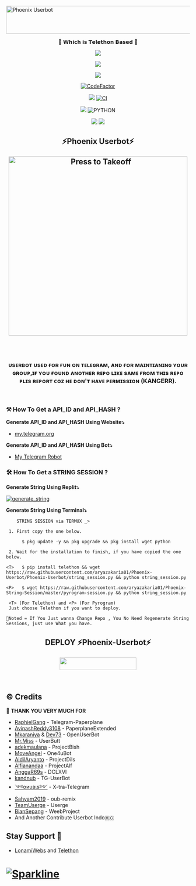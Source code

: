 <a href="https://cooltext.com"><img src="https://images.cooltext.com/5536294.gif" width="627" height="76" alt="Phoenix Userbot" /></a>
<p align="center"> 🚀 𝗪𝗵𝗶𝗰𝗵 𝗶𝘀 𝗧𝗲𝗹𝗲𝘁𝗵𝗼𝗻 𝗕𝗮𝘀𝗲𝗱 🚀</p>
<p align="center">
  <a href="https://github.com/aryazakaria01/Phoenix-Userbot/fork"><img src="https://img.shields.io/github/forks/Phoenix/Phoenix-Userbot?label=Fork&style=social"></a>
  </p>
<p align="center">
  <a href="https://github.com/aryazakaria01/Phoenix-Userbot"><img src="https://img.shields.io/github/stars/aryazakaria01/Phoenix-Userbot?style=social"></a>
  </p>
<p align="center">
  <a href="https://github.com/aryazakaria01/Phoenix-Userbot/blob/Phoenix-Userbot/LICENSE"><img src="https://img.shields.io/github/license/aryazakaria01/Phoenix-Userbot?&style=social&logo=github">
  </a></p>

<p align="center">
<a href="https://www.codefactor.io/repository/github/aryazakaria01/phoenix-userbot"><img src="https://www.codefactor.io/repository/github/aryazakaria01/phoenix-userbot/badge" alt="CodeFactor" /></a>
<p/>

<p align="center">
 <a href="https://img.shields.io/github/repo-size/aryazakaria1/Phoenix-Userbot?&style=plastic&logo=github"
[![GitHub issues](https://img.shields.io/github/issues/aryazakaria1/Phoenix-Userbot?&style=plastic&logo=github)](https://github.com/aryazakaria1/Phoenix-Userbot/issues)
[![GitHub commit activity](https://img.shields.io/github/commit-activity/m/aryazakaria1/Phoenix-Userbot?&style=plastic&logo=github)](https://github.com/aryazakaria1/Phoenix-Userbot/graphs/commit-activity)
[![GitHub contributors](https://img.shields.io/github/contributors/aryazakaria1/Phoenix-Userbot?&style=plastic&logo=github)](https://GitHub.com/aryazakaria1/Phoenix-Userbot/graphs/contributors/)
[![PR Open](https://img.shields.io/github/issues-pr/aryazakaria1/Phoenix-Userbot?&style=plastic&logo=github)](https://github.com/aryazakaria1/Phoenix-Userbot/pulls)
[![PR Closed](https://img.shields.io/github/issues-pr-closed/aryazakaria1/Phoenix-Userbot?&style=plastic&logo=github)](https://github.com/aryazakaria1/Phoenix-Userbot/pulls?q=is:closed)
</p>

<p align="center">
<a href="https://github.com/aryazakaria1/Phoenix-Userbot/commits/Phoenix-Userbot"><img src="https://img.shields.io/github/last-commit/aryazakaria1/Phoenix-Userbot?color=ff69b4&logo=github&logoColor=ff69b4&style=for-the-badge" /></a>
<a href="https://github.com/aryazakaria1/Phoenix-Userbot/actions/workflows/main.yml"><img src="https://img.shields.io/github/workflow/status/aryazakaria1/Phoenix-Userbot/CI/Phoenix-Userbot?style=for-the-badge&logo=github-actions&logoColor=aqua" alt="CI" /></a>
</p>
<p align="center">
<a href="https://pypi.org/project/Telethon/"><img src="https://img.shields.io/pypi/v/telethon?color=important&label=telethon&logo=python&logoColor=brightgreen&style=for-the-badge" /></a>
<img alt="PYTHON" src="https://img.shields.io/badge/PYTHON-v3.9.5-white?style=for-the-badge&logo=appveyor"/>
</p>
<p align="center">
<a href="https://hub.docker.com/r/aryazakaria01/phoenixuser"> <img src="https://img.shields.io/docker/image-size/aryazakaria01/phoenixuser/Buster?label=docker%20image%20size&logo=docker&style=for-the-badge" /></a>
<a href="https://hub.docker.com/r/aryazakaria01/phoenixuser/tags"> <img src="https://img.shields.io/docker/v/aryazakaria01/phoenixuser/Buster?label=docker%20version&logo=docker&style=for-the-badge" /></a>
</p>

<h2 align="center">
⚡Phoenix Userbot⚡
</p>

<p align="center">
   <a href = "https://heroku.com/deploy?template=https://github.com/hackerworldyt/Phoenix-Userbot/tree/Phoenix-Userbot"><img src="https://telegra.ph/file/83d28616efc046ba6cc9b.jpg" alt="Press to Takeoff" width="490px"></a>
</p>
<br>

<h3 align="center">ᴜsᴇʀʙᴏᴛ ᴜsᴇᴅ ғᴏʀ ғᴜɴ ᴏɴ ᴛᴇʟᴇɢʀᴀᴍ, ᴀɴᴅ ғᴏʀ ᴍᴀɪɴᴛɪᴀɴɪɴɢ ʏᴏᴜʀ ɢʀᴏᴜᴘ,ɪғ ʏᴏᴜ ғᴏᴜɴᴅ ᴀɴᴏᴛʜᴇʀ ʀᴇᴘᴏ ʟɪᴋᴇ sᴀᴍᴇ ғʀᴏᴍ ᴛʜɪs ʀᴇᴘᴏ ᴘʟɪs ʀᴇᴘᴏʀᴛ ᴄᴏᴢ ʜᴇ ᴅᴏɴ'ᴛ ʜᴀᴠᴇ ᴘᴇʀᴍɪssɪᴏɴ (KANGERR).</h3>
<p align="center">&nbsp;</p>

### ⚒️ How To Get a API_ID and API_HASH ?

**Generate API_ID and API_HASH Using Website⤵️**
* [my.telegram.org](https://my.telegram.org)

**Generate API_ID and API_HASH Using Bot⤵️**
* [My Telegram Robot](https://t.me/MyTelegramDotOrgRobot)

### 🛠️ How To Get a STRING SESSION ?

**Generate String Using Replit⤵️**

<a href="https://replit.com/@KENZO404/Lynx-String-Session#main.py"><img src="https://img.shields.io/badge/run-string__session.py-magenta?style=for-the-badge&logo=repl.it" alt="generate_string" /></a>

**Generate String Using Terminal⤵️**
```
    STRING SESSION via TERMUX _>

 1. First copy the one below.

      $ pkg update -y && pkg upgrade && pkg install wget python

 2. Wait for the installation to finish, if you have copied the one below.

<T>   $ pip install telethon && wget https://raw.githubusercontent.com/aryazakaria01/Phoenix-Userbot/Phoenix-Userbot/string_session.py && python string_session.py

<P>   $ wget https://raw.githubusercontent.com/aryazakaria01/Phoenix-String-Session/master/pyrogram-session.py && python string_session.py

 <T> (For Telethon) and <P> (For Pyrogram)
 Just choose Telethon if you want to deploy.

📌Noted = If You Just wanna Change Repo , You No Need Regenerate String Sessions, just use What you have.

```

## <p align="center"> DEPLOY ⚡Phoenix-Userbot⚡</p>

<p align="center"><a href="https://dashboard.heroku.com/new?template=https%3A%2F%2Fgithub.com%2Fhackerworldyt%2FPhoenix-Userbot%2Ftree%2FPhoenix-Userbot"><img src="https://img.shields.io/badge/Don't%20Click%20Bro%20,%20Will be Ban-Purple?style=flat&logo=heroku" width="210" height="34.45" /></a></p>

<br>
</p>

## © Credits 

 🙏 **THANK YOU VERY MUCH FOR**

*   [RaphielGang](https://github.com/RaphielGang) - Telegram-Paperplane
*   [AvinashReddy3108](https://github.com/AvinashReddy3108) - PaperplaneExtended
*   [Mkaraniya](https://github.com/mkaraniya) & [Dev73](https://github.com/Devp73) - OpenUserBot
*   [Mr.Miss](https://github.com/keselekpermen69) - UserButt
*   [adekmaulana](https://github.com/adekmaulana) - ProjectBish
*   [MoveAngel](https://github.com/MoveAngel) - One4uBot
*   [AidilAryanto](https://github.com/aidilaryanto) - ProjectDils 
*   [Alfianandaa](https://github.com/alfianandaa/ProjectAlf) - ProjectAlf
*   [AnggaR69s](https://github.com/GengKapak/DCLXVI) - DCLXVI
*   [kandnub](https://github.com/kandnub) - TG-UserBot
*   [༺αиυвιѕ༻](https://github.com/Dark-Princ3) - X-tra-Telegram
*   [Sahyam2019](https://github.com/sahyam2019/oub-remix) - oub-remix
*   [TeamUserge](https://github.com/UsergeTeam/Userge) - Userge
*   [BianSepang](https://github.com/BianSepang/WeebProject) - WeebProject
*   And Another Contribute Userbot Indo🇲🇨


## Stay Support 🚀
* [LonamiWebs](https://github.com/LonamiWebs/) and [Telethon](https://github.com/LonamiWebs/Telethon)
# [![Sparkline](https://stars.medv.io/Lonamiwebs/telethon.svg)](https://stars.medv.io/Lonamiwebs/telethon)
